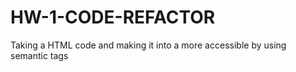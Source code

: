 # HW-1-CODE-REFACTOR

Taking a HTML code and making it into a more accessible by using semantic tags


